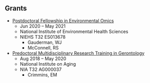 ## Grants

* [Postdoctoral Fellowship in Environmental Omics](https://drive.google.com/file/d/10VWMRnFBfFJxueXct3npUaVkrcL0fiWs/view?usp=sharing)
  * Jun 2020 – May 2021
  * National Institute of Environmental Health Sciences
  * NIEHS T32 ES013678
    * Gauderman, WJ
    * McConnell, RS
* [Predoctoral Multidisciplinary Research Training in Gerontology](https://gero.usc.edu/mrtraining-in-gero/)
  * Aug 2018 – May 2020
  * National Institute on Aging 
  * NIA T32 AG000037
    * Crimmins, EM